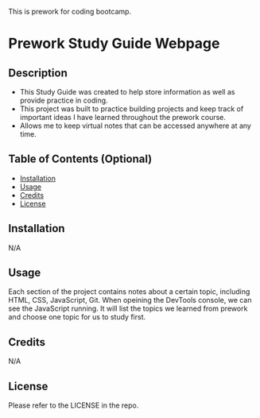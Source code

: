 This is prework for coding bootcamp.

# Prework Study Guide Webpage

## Description

- This Study Guide was created to help store information as well as provide practice in coding.
- This project was built to practice building projects and keep track of important ideas I have learned throughout the prework course.
- Allows me to keep virtual notes that can be accessed anywhere at any time.


## Table of Contents (Optional)

- [Installation](#installation)
- [Usage](#usage)
- [Credits](#credits)
- [License](#license)

## Installation

N/A

## Usage

Each section of the project contains notes about a certain topic, including HTML, CSS, JavaScript, Git. When opeining the DevTools console, we can see the JavaScript running. It will list the topics we learned from prework and choose one topic for us to study first.

## Credits

N/A

## License

Please refer to the LICENSE in the repo.

